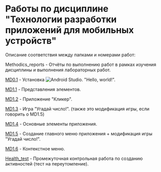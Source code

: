 # Работы по дисциплине "Технологии разработки приложений для мобильных устройств"

Описание соответствия между папками и номерами работ: 


Methodics_reports - Отчёты по выполнению работ в рамках изучения дисциплины и выполнения лабораторных работ.


[MD0.1](https://github.com/Valyaevgeorgiy/Android_projects/tree/main/My_first_application) - Установка ![Android](https://img.shields.io/badge/Android-3DDC84?style=flat&logo=android&logoColor=white) Studio. "Hello, world!".


[MD1.1](https://github.com/Valyaevgeorgiy/Android_projects/tree/main/Sec_app_layouts) - Представления элементов. 


[MD1.2](https://github.com/Valyaevgeorgiy/Android_projects/tree/main/Clicker) - Приложение "Кликер".


[MD1.3](https://github.com/Valyaevgeorgiy/Android_projects/tree/main/Guess_number) - Игра "Угадай число!". (также это модификация игры, если говорить о MD1.5)


[MD1.4](https://github.com/Valyaevgeorgiy/Android_projects/tree/main/View_activity) - Основные элементы приложения.


[MD1.5](https://github.com/Valyaevgeorgiy/Android_projects/tree/main/Main_menu) - Создание главного меню приложения + модификация игры "Угадай число!".


[MD1.6](https://github.com/Valyaevgeorgiy/Android_projects/tree/main/Context_menu) - Контекстное меню.


[Health_test](https://github.com/Valyaevgeorgiy/Android_projects/tree/main/Health_test) - Промежуточная контрольная работа по созданию активностей (тест на переутомление).
